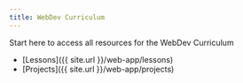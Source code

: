 ```yaml
---
title: WebDev Curriculum
---
```


Start here to access all resources for the WebDev Curriculum

- [Lessons]({{ site.url }}/web-app/lessons)
- [Projects]({{ site.url }}/web-app/projects)
